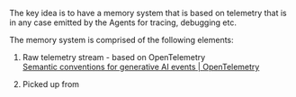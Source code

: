 The key idea is to have a memory system that is based on telemetry that is in any case emitted by the Agents for tracing, debugging etc.

The memory system is comprised of the following elements:

1) Raw telemetry stream - based on OpenTelemetry  
	[Semantic conventions for generative AI events | OpenTelemetry](https://opentelemetry.io/docs/specs/semconv/gen-ai/gen-ai-events/)

3) Picked up from 


